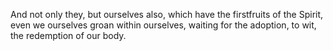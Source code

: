 And not only they, but ourselves also, which have the firstfruits of the Spirit, even we ourselves groan within ourselves, waiting for the adoption, to wit, the redemption of our body.
